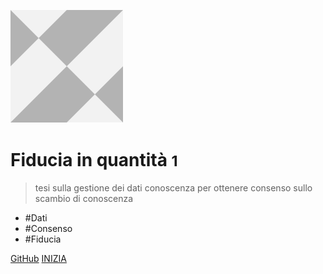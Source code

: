 ![logo](_media/lc_logo.svg)

# Fiducia in quantità <small>1</small>

> tesi sulla gestione dei dati conoscenza per ottenere consenso sullo scambio di conoscenza

- #Dati
- #Consenso
- #Fiducia

[GitHub](https://github.com/DATAPORNme/fiducia)
[INIZIA](#fiducia)
